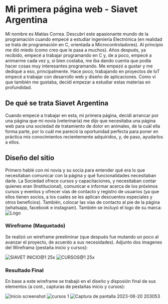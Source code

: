 # Mi primera página web - Siavet Argentina 
Mi nombre es Matías Correa. Descubrí este apasionante mundo de la programación cuando empecé a estudiar ingeniería Electrónica (en realidad se trata de programación en C, orientada a Microcontroladores). Al principio me dió miedo (como creo que le pasa a muchos). Años después, ya recibido, empecé a trabajar programando en C y, de a poco, empecé a animarme cada vez y, si bien costaba, me iba dando cuenta que podía hacer cosas muy interesantes programando. Me empezó a gustar y me dediqué a eso, principalmente. Hace poco, trabajando en proyectos de IoT empecé a trabajar con desarrollo web y diseño de aplicaciones. Como ví que también me gustaba, decidí empezar a estudiar estas materias en profundidad.

## De qué se trata Siavet Argentina

Cuando empecé a trabajar en esta, mi primera página, decidí arrancar por una página que mi novia (veterinaria) me dijo que necesitaba una página web para una sociedad de tratamiento de dolor en animales, de la cuál ella forma parte, por lo cuál me pareció la oportunidad perfecta para poner en práctica mis conocimientos recientemente adquiridos, y, de paso, ayudarlos a ellos.   

## Diseño del sitio

Primero hablé con mi novia y su socia para entender qué era lo que necesitaban comunicar con la página y qué funcionalidades necesitaban darle. La Sociedad ofrece cursos y capacitaciones, y necesitaban contar quienes eran (Institucional), comunicar e informar acerca de los próximos cursos y eventos y ofrecer vías de contacto y registro de usuarios (ya que ellos tienen socios, a los cuales se les aplican descuentos especiales y otros beneficios). También, colocar las vías de contacto al pie de la página (whatsapp, facebook e instagram).
También se incluyó el logo de su marca:
![Logo](https://www.minegocioveterinario.com/wp-content/uploads/2019/05/Logo-Siavet.jpg)

### Wireframe (Maquetado)

Se realizó un wireframe preeliminar (que después fue mutando un poco al avanzar el proyecto, de acuerdo a sus necesidades). Adjunto dos imagenes del Wireframa (pestaña inicio y cursos):

![SIAVET INICIO@1 25x](https://github.com/MatsNC/Proyecto_Final_Correa/assets/64698729/c780551d-977f-4dc9-b6ef-6080f993adaf)
![CURSOS@1 25x](https://github.com/MatsNC/Proyecto_Final_Correa/assets/64698729/6ad478e8-d330-43c3-9da7-066c603dc19f)

### Resultado Final

En base a este wireframe se trabajó en el diseño y disposión final de sus elementos (a cont., capturas de pestañas inicio y cursos):

![Inicio screenshot](https://github.com/MatsNC/Proyecto_Final_Correa/assets/64698729/ef294679-d4c3-4adb-828d-d9cfca86c46d)
![cursos 1](https://github.com/MatsNC/Proyecto_Final_Correa/assets/64698729/8e3d505a-4017-435d-8fcf-aca5a3fde9a1)
![Captura de pantalla 2023-06-20 203053](https://github.com/MatsNC/Proyecto_Final_Correa/assets/64698729/dc963049-a424-4eea-9769-6aee0d3d49ac)


